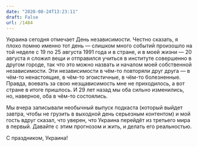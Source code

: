 ```yaml
---
date: "2020-08-24T13:23:11"
draft: False
url: /1484
---
```


Украина сегодня отмечает День независимости. Честно сказать, я плохо помню именно тот день — слишком много событий произошло на той неделе с 19 по 25 августа 1991 года и в стране, и в моей жизни — 20 августа я сложил вещи и отправился учиться в институте совершенно в другом городе, так что это можно назвать и началом моей собственной независимости. Эти независимости в чём-то повторяли друг друга — в чём-то ненастоящие, в чём-то эгоистичные, в чём-то болезненные. Правда, воевать за свою незщависимость мне не приходилось, а вот стране в итоге пришлось. И 29 лет назад мы оба сильно изменились, но, наверное, оба в чём-то состоялись.

Мы вчера записывали необычный выпуск подкаста (который выйдет завтра, чтобы не грузить в выходной день серьезным контентом) и мой гость вдруг сказал, что уверен, что Украина перейдёт из третьего мира в первый. Давайте с этим прогнозом и жить, и делать его реальностью.

С праздником, Украина!

